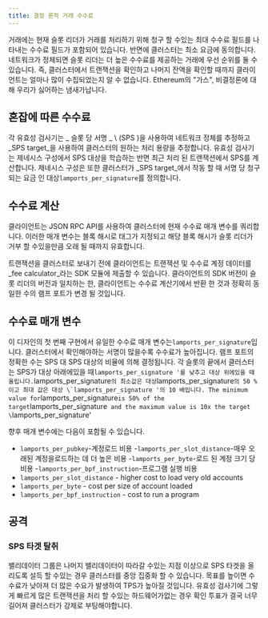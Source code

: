 ```yaml
---
title: 결정 론적 거래 수수료
---
```


거래에는 현재 슬롯 리더가 거래를 처리하기 위해 청구 할 수있는 최대 수수료 필드를 나타내는 수수료 필드가 포함되어 있습니다. 반면에 클러스터는 최소 요금에 동의합니다. 네트워크가 정체되면 슬롯 리더는 더 높은 수수료를 제공하는 거래에 우선 순위를 둘 수 있습니다. 즉, 클러스터에서 트랜잭션을 확인하고 나머지 잔액을 확인할 때까지 클라이언트는 얼마나 많이 수집되었는지 알 수 없습니다. Ethereum의 "가스", 비결정론에 대해 우리가 싫어하는 냄새가납니다.

## 혼잡에 따른 수수료

각 유효성 검사기는 _ 슬롯 당 서명 _ \ (SPS \)을 사용하여 네트워크 정체를 추정하고 _SPS target_을 사용하여 클러스터의 원하는 처리 용량을 추정합니다. 유효성 검사기는 제네시스 구성에서 SPS 대상을 학습하는 반면 최근 처리 된 트랜잭션에서 SPS를 계산합니다. 제네시스 구성은 또한 클러스터가 _SPS target_에서 작동 할 때 서명 당 청구되는 요금 인 대상`lamports_per_signature`를 정의합니다.

## 수수료 계산

클라이언트는 JSON RPC API를 사용하여 클러스터에 현재 수수료 매개 변수를 쿼리합니다. 이러한 매개 변수는 블록 해시로 태그가 지정되고 해당 블록 해시가 슬롯 리더가 거부 할 수있을만큼 오래 될 때까지 유효합니다.

트랜잭션을 클러스터로 보내기 전에 클라이언트는 트랜잭션 및 수수료 계정 데이터를 _fee calculator_라는 SDK 모듈에 제출할 수 있습니다. 클라이언트의 SDK 버전이 슬롯 리더의 버전과 일치하는 한, 클라이언트는 수수료 계산기에서 반환 한 것과 정확히 동일한 수의 램프 포트가 변경 될 것입니다.

## 수수료 매개 변수

이 디자인의 첫 번째 구현에서 유일한 수수료 매개 변수는`lamports_per_signature`입니다. 클러스터에서 확인해야하는 서명이 많을수록 수수료가 높아집니다. 램프 포트의 정확한 수는 SPS 대 SPS 대상의 비율에 의해 결정됩니다. 각 슬롯의 끝에서 클러스터는 SPS가 대상 아래에있을 때`lamports_per_signature '를 낮추고 대상 위에있을 때 올립니다.`lamports_per_signature`의 최소값은 대상`lamports_per_signature``의 50 %이고 최대 값은 대상 \`lamports_per_signature '의 10 배입니다. The minimum value for``lamports_per_signature`is 50% of the target`lamports_per_signature` and the maximum value is 10x the target \`lamports_per_signature'

향후 매개 변수에는 다음이 포함될 수 있습니다.

- `lamports_per_pubkey`-계정로드 비용 -`lamports_per_slot_distance`-매우 오래된 계정을로드하는 데 더 높은 비용 -`lamports_per_byte`-로드 된 계정 크기 당 비용 -`lamports_per_bpf_instruction`-프로그램 실행 비용
- `lamports_per_slot_distance` - higher cost to load very old accounts
- `lamports_per_byte` - cost per size of account loaded
- `lamports_per_bpf_instruction` - cost to run a program

## 공격

### SPS 타겟 탈취

밸리데이터 그룹은 나머지 밸리데이터이 따라갈 수있는 지점 이상으로 SPS 타겟을 올리도록 설득 할 수있는 경우 클러스터를 중앙 집중화 할 수 있습니다. 목표를 높이면 수수료가 낮아져 더 많은 수요가 발생하여 TPS가 높아질 것입니다. 유효성 검사기에 그렇게 빠르게 많은 트랜잭션을 처리 할 수있는 하드웨어가없는 경우 확인 투표가 결국 너무 길어져 클러스터가 강제로 부팅해야합니다.
